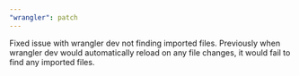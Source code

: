 ```yaml
---
"wrangler": patch
---
```


Fixed issue with wrangler dev not finding imported files. Previously when wrangler dev would automatically reload on any file changes, it would fail to find any imported files.
